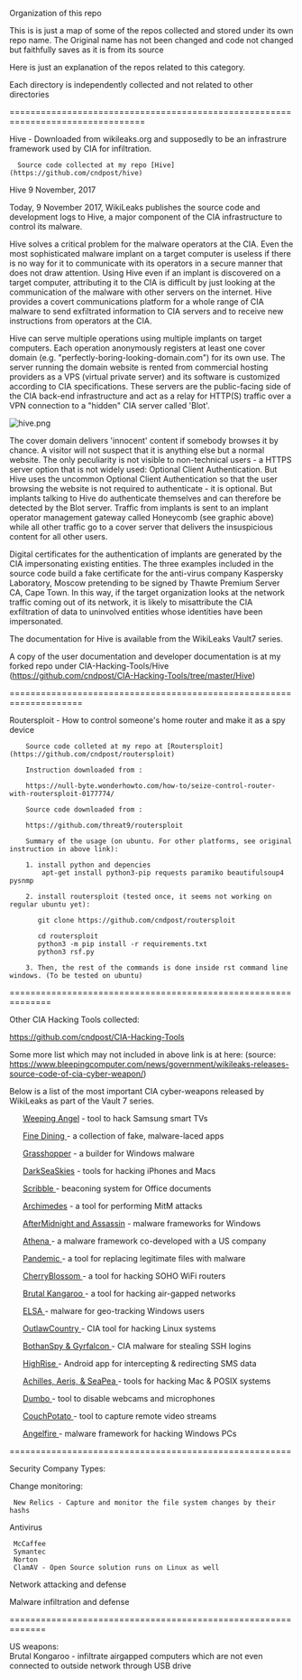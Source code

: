 Organization of this repo

   This is is just a map of some of the repos collected and stored under its own repo name. The
     Original name has not been changed and code not changed but faithfully saves as it is from its source

   Here is just an explanation of the repos related to this category. 

   Each directory is independently collected and not related to other directories

================================================================================


Hive  - Downloaded from wikileaks.org and supposedly to be an infrastrure framework used by CIA for infiltration.
      
      Source code collected at my repo [Hive](https://github.com/cndpost/hive)


Hive 
9 November, 2017

Today, 9 November 2017, WikiLeaks publishes the source code and development logs to Hive, a major component of the CIA infrastructure to control its malware.

Hive solves a critical problem for the malware operators at the CIA. Even the most sophisticated malware implant on a target computer is useless if there is no way for it to communicate with its operators in a secure manner that does not draw attention. Using Hive even if an implant is discovered on a target computer, attributing it to the CIA is difficult by just looking at the communication of the malware with other servers on the internet. Hive provides a covert communications platform for a whole range of CIA malware to send exfiltrated information to CIA servers and to receive new instructions from operators at the CIA.

Hive can serve multiple operations using multiple implants on target computers. Each operation anonymously registers at least one cover domain (e.g. "perfectly-boring-looking-domain.com") for its own use. The server running the domain website is rented from commercial hosting providers as a VPS (virtual private server) and its software is customized according to CIA specifications. These servers are the public-facing side of the CIA back-end infrastructure and act as a relay for HTTP(S) traffic over a VPN connection to a "hidden" CIA server called 'Blot'.

![hive.png](https://github.com/cndpost/cyberweapons/blob/master/hive.png)

The cover domain delivers 'innocent' content if somebody browses it by chance. A visitor will not suspect that it is anything else but a normal website. The only peculiarity is not visible to non-technical users - a HTTPS server option that is not widely used: Optional Client Authentication. But Hive uses the uncommon Optional Client Authentication so that the user browsing the website is not required to authenticate - it is optional. But implants talking to Hive do authenticate themselves and can therefore be detected by the Blot server. Traffic from implants is sent to an implant operator management gateway called Honeycomb (see graphic above) while all other traffic go to a cover server that delivers the insuspicious content for all other users.

Digital certificates for the authentication of implants are generated by the CIA impersonating existing entities. The three examples included in the source code build a fake certificate for the anti-virus company Kaspersky Laboratory, Moscow pretending to be signed by Thawte Premium Server CA, Cape Town. In this way, if the target organization looks at the network traffic coming out of its network, it is likely to misattribute the CIA exfiltration of data to uninvolved entities whose identities have been impersonated.

The documentation for Hive is available from the WikiLeaks Vault7 series.


A copy of the user documentation and developer documentation is at my forked repo under
CIA-Hacking-Tools/Hive  (https://github.com/cndpost/CIA-Hacking-Tools/tree/master/Hive)


====================================================================


Routersploit - How to control someone's home router and make it as a spy device
      
        Source code colleted at my repo at [Routersploit](https://github.com/cndpost/routersploit)

        Instruction downloaded from :
        
        https://null-byte.wonderhowto.com/how-to/seize-control-router-with-routersploit-0177774/
        
        Source code downloaded from :
        
        https://github.com/threat9/routersploit

        Summary of the usage (on ubuntu. For other platforms, see original instruction in above link):
        
        1. install python and depencies
            apt-get install python3-pip requests paramiko beautifulsoup4 pysnmp
        
        2. install routersploit (tested once, it seems not working on regular ubuntu yet):

           git clone https://github.com/cndpost/routersploit
           
           cd routersploit
           python3 -m pip install -r requirements.txt
           python3 rsf.py
          
        3. Then, the rest of the commands is done inside rst command line windows. (To be tested on ubuntu)

==============================================================

Other CIA Hacking Tools collected:

   https://github.com/cndpost/CIA-Hacking-Tools


Some more list which may not included in above link is at here:
(source:  https://www.bleepingcomputer.com/news/government/wikileaks-releases-source-code-of-cia-cyber-weapon/)



Below is a list of the most important CIA cyber-weapons released by WikiLeaks as part of the Vault 7 series.
<table>
<ul>
<a href=https://www.bleepingcomputer.com/news/hardware/wikileaks-claims-cia-could-turn-samsung-smart-tvs-into-listening-devices/>Weeping Angel</a> - tool to hack Samsung smart TVs
</ul>
<ul>
<a href=https://www.bleepingcomputer.com/news/security/vault-7-cia-developed-24-decoy-applications-to-spy-on-targets/>Fine Dining </a> - a collection of fake, malware-laced apps
</ul>
<ul>
<a href=https://www.bleepingcomputer.com/news/security/wikileaks-reveals-grasshopper-cias-builder-for-windows-malware/>Grasshopper</a> - a builder for Windows malware
</ul>
<ul>
<a href=https://www.bleepingcomputer.com/news/government/new-wikileaks-dump-provides-details-on-cias-mac-and-iphone-hacking-tools/>DarkSeaSkies</a> - tools for hacking iPhones and Macs
</ul>
<ul>
<a href=https://www.bleepingcomputer.com/news/gaming/wikileaks-publishes-cia-anti-whistleblowers-tool-for-microsoft-office-documents/>Scribble </a>- beaconing system for Office documents
</ul>
<ul>
<a href=https://www.bleepingcomputer.com/news/security/wikileaks-dump-reveals-cia-tool-for-mitm-attacks/>Archimedes</a> - a tool for performing MitM attacks
</ul>
<ul>
<a href=https://www.bleepingcomputer.com/news/security/wikileaks-dump-reveals-cia-malware-that-can-sabotage-user-software/>AfterMidnight and Assassin</a> - malware frameworks for Windows
</ul>
<ul>
<a href=https://www.bleepingcomputer.com/news/security/vault-7-cia-co-developed-athena-malware-with-us-cyber-security-company/>Athena </a>- a malware framework co-developed with a US company
</ul>
<ul>
<a href=https://www.bleepingcomputer.com/news/security/cia-malware-can-switch-clean-files-with-malware-when-you-download-them-via-smb/>Pandemic </a>- a tool for replacing legitimate files with malware
</ul>
<ul>
<a href=https://www.bleepingcomputer.com/news/security/cia-created-toolkit-for-hacking-hundreds-of-routers-models/> CherryBlossom </a> - a tool for hacking SOHO WiFi routers
</ul>
<ul>
<a href=https://www.bleepingcomputer.com/news/security/vault-7-cia-has-malware-for-hacking-air-gapped-networks-via-usb-thumb-drives/>Brutal Kangaroo </a>- a tool for hacking air-gapped networks
</ul>
<ul>
<a href=https://www.bleepingcomputer.com/news/security/vault-7-cia-malware-for-tracking-windows-devices-via-wifi-networks/> ELSA </a>- malware for geo-tracking Windows users
</ul>
<ul>
<a href=https://www.bleepingcomputer.com/news/security/outlawcountry-is-cias-malware-for-hacking-linux-systems/> OutlawCountry <a/>- CIA tool for hacking Linux systems
</ul>
<ul>
<a href=https://www.bleepingcomputer.com/news/security/cia-malware-can-steal-ssh-credentials-session-traffic/>BothanSpy & Gyrfalcon </a>- CIA malware for stealing SSH logins
</ul>
<ul>
<a href=https://www.bleepingcomputer.com/news/security/vault-7-cia-developed-android-malware-that-works-as-an-sms-proxy/>HighRise </a> - Android app for intercepting & redirecting SMS data
</ul>
<ul>
<a href=https://www.bleepingcomputer.com/news/security/achilles-aeris-and-seapea-are-3-cia-tools-for-hacking-mac-and-posix-systems/> Achilles, Aeris, & SeaPea </a>- tools for hacking Mac & POSIX systems
</ul>
<ul>
<a href=https://www.bleepingcomputer.com/news/security/vault-7-cia-tool-can-shut-down-webcams-and-corrupt-video-recordings/>Dumbo </a>- tool to disable webcams and microphones
</ul>
<ul>
<a href=https://www.bleepingcomputer.com/news/security/vault-7-wikileaks-divulges-cia-tool-for-capturing-rtsp-and-h-264-video-streams/> CouchPotato </a> - tool to capture remote video streams
</ul>
<ul>
<a href=https://www.bleepingcomputer.com/news/security/cia-developed-windows-malware-that-alters-boot-sector-to-load-more-malware/>Angelfire </a> - malware framework for hacking Windows PCs
</ul>


======================================================

  Security Company Types:

   Change monitoring:

     New Relics - Capture and monitor the file system changes by their hashs 

   Antivirus

     McCaffee
     Symantec
     Norton
     ClamAV - Open Source solution runs on Linux as well

   Network attacking and defense

   Malware infiltration and defense

 =============================================================

   US weapons:    
        Brutal Kongaroo  - infiltrate airgapped computers which are not even connected to outside network 
                           through USB drive




